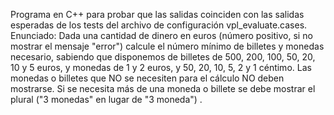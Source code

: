 Programa en C++ para probar que las salidas coinciden con las salidas esperadas de los tests del archivo de configuración vpl_evaluate.cases.
Enunciado:
Dada una cantidad de dinero en euros (número positivo, si no mostrar el mensaje "error") calcule el número mínimo de billetes y monedas necesario, sabiendo que disponemos de billetes de 500, 200, 100, 50, 20, 10 y 5 euros, y monedas de 1 y 2 euros,  y 50, 20, 10, 5, 2 y 1 céntimo. Las monedas o billetes que NO se necesiten para el cálculo NO deben mostrarse. Si se necesita más de una moneda o billete se debe mostrar el plural ("3 monedas" en lugar de "3 moneda") .
